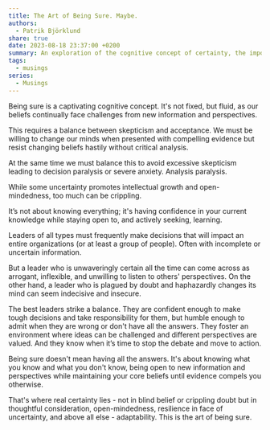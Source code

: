 ```yaml
---
title: The Art of Being Sure. Maybe.
authors:
  - Patrik Björklund
share: true
date: 2023-08-18 23:37:00 +0200
summary: An exploration of the cognitive concept of certainty, the importance of balancing skepticism and acceptance, and its implications in leadership.
tags:
  - musings
series:
  - Musings
---
```


Being sure is a captivating cognitive concept. It's not fixed, but fluid, as our beliefs continually face challenges from new information and perspectives.

This requires a balance between skepticism and acceptance. We must be willing to change our minds when presented with compelling evidence but resist changing beliefs hastily without critical analysis. 

At the same time we must balance this to avoid excessive skepticism leading to decision paralysis or severe anxiety. Analysis paralysis.

While some uncertainty promotes intellectual growth and open-mindedness, too much can be crippling.

It’s not about knowing everything; it's having confidence in your current knowledge while staying open to, and actively seeking, learning.

Leaders of all types must frequently make decisions that will impact an entire organizations (or at least a group of people). Often with incomplete or uncertain information.

But a leader who is unwaveringly certain all the time can come across as arrogant, inflexible, and unwilling to listen to others' perspectives. On the other hand, a leader who is plagued by doubt and haphazardly changes its mind can seem indecisive and insecure.

The best leaders strike a balance. They are confident enough to make tough decisions and take responsibility for them, but humble enough to admit when they are wrong or don't have all the answers. They foster an environment where ideas can be challenged and different perspectives are valued. And they know when it’s time to stop the debate and move to action.

Being sure doesn't mean having all the answers. It's about knowing what you know and what you don't know, being open to new information and perspectives while maintaining your core beliefs until evidence compels you otherwise. 

That's where real certainty lies - not in blind belief or crippling doubt but in thoughtful consideration, open-mindedness, resilience in face of uncertainty, and above all else - adaptability. This is the art of being sure.